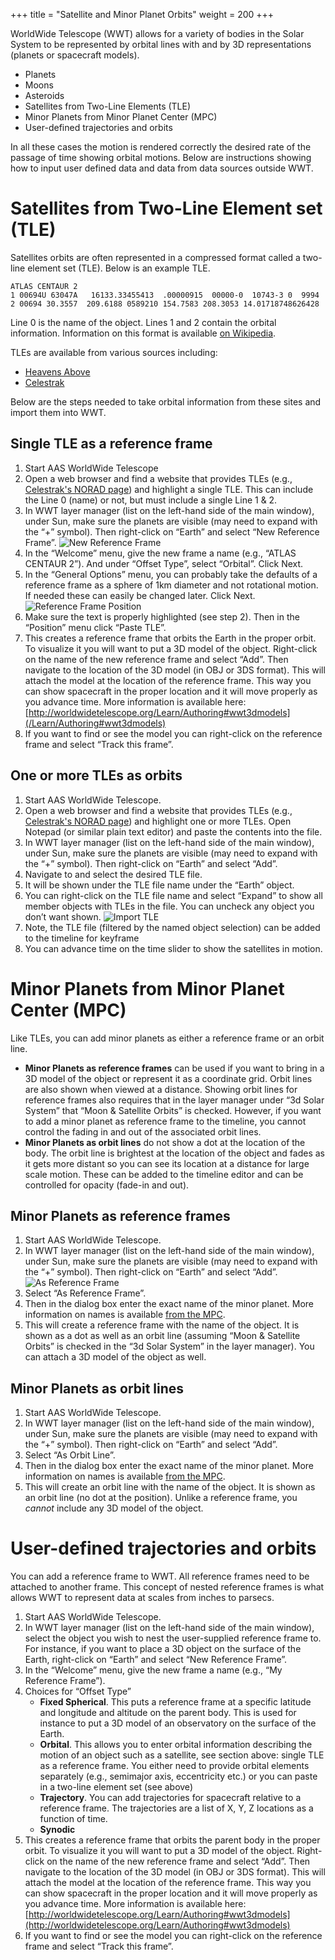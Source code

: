 +++
title = "Satellite and Minor Planet Orbits"
weight = 200
+++

WorldWide Telescope (WWT) allows for a variety of bodies in the Solar System
to be represented by orbital lines with and by 3D representations (planets or
spacecraft models).

* Planets
* Moons
* Asteroids
* Satellites from Two-Line Elements (TLE)
* Minor Planets from Minor Planet Center (MPC)
* User-defined trajectories and orbits

In all these cases the motion is rendered correctly the desired rate of the
passage of time showing orbital motions. Below are instructions showing how to
input user defined data and data from data sources outside WWT.


# Satellites from Two-Line Element set (TLE)

Satellites orbits are often represented in a compressed format called a
two-line element set (TLE). Below is an example TLE.

```
ATLAS CENTAUR 2
1 00694U 63047A   16133.33455413  .00000915  00000-0  10743-3 0  9994
2 00694 30.3557  209.6188 0589210 154.7583 208.3053 14.01718748626428
```

Line 0 is the name of the object. Lines 1 and 2 contain the orbital
information. Information on this format is available
[on Wikipedia](https://en.wikipedia.org/wiki/Two-line_element_set).

TLEs are available from various sources including:

* [Heavens Above](http://heavens-above.com/)
* [Celestrak](http://celestrak.com/)

Below are the steps needed to take orbital information from these sites and
import them into WWT.

## Single TLE as a reference frame

1. Start AAS WorldWide Telescope
2. Open a web browser and find a website that provides TLEs (e.g.,
   [Celestrak's NORAD page](http://celestrak.com/NORAD/elements/visual.txt))
   and highlight a single TLE. This can include the Line 0 (name) or not, but
   must include a single Line 1 & 2.
3. In WWT layer manager (list on the left-hand side of the main window), under
   Sun, make sure the planets are visible (may need to expand with the “+”
   symbol). Then right-click on “Earth” and select “New Reference Frame”.
   ![New Reference Frame](newrefframe.jpg)
4. In the “Welcome” menu, give the new frame a name (e.g., “ATLAS CENTAUR 2”).
   And under “Offset Type”, select “Orbital”. Click Next.
5. In the “General Options” menu, you can probably take the defaults of a
   reference frame as a sphere of 1km diameter and not rotational motion. If
   needed these can easily be changed later. Click Next.
   ![Reference Frame Position](refframe_pos.jpg)
6. Make sure the text is properly highlighted (see step 2). Then in the
   “Position” menu click “Paste TLE”.
7. This creates a reference frame that orbits the Earth in the proper orbit.  
   To visualize it you will want to put a 3D model of the object. Right-click
   on the name of the new reference frame and select “Add”. Then navigate to
   the location of the 3D model (in OBJ or 3DS format). This will attach the
   model at the location of the reference frame. This way you can show
   spacecraft in the proper location and it will move properly as you advance
   time. More information is available here:
   [http://worldwidetelescope.org/Learn/Authoring#wwt3dmodels](/Learn/Authoring#wwt3dmodels)
8. If you want to find or see the model you can right-click on the reference
   frame and select “Track this frame”.

## One or more TLEs as orbits

1. Start AAS WorldWide Telescope.
2. Open a web browser and find a website that provides TLEs (e.g.,
   [Celestrak's NORAD page](http://celestrak.com/NORAD/elements/visual.txt))
   and highlight one or more TLEs. Open Notepad (or similar plain text editor)
   and paste the contents into the file.
3. In WWT layer manager (list on the left-hand side of the main window), under
   Sun, make sure the planets are visible (may need to expand with the “+”
   symbol). Then right-click on “Earth” and select “Add”.
4. Navigate to and select the desired TLE file.
5. It will be shown under the TLE file name under the “Earth” object.
6. You can right-click on the TLE file name and select “Expand” to show all
   member objects with TLEs in the file. You can uncheck any object you don’t
   want shown.
   ![Import TLE](import_tle.jpg)
7. Note, the TLE file (filtered by the named object selection) can be added to
   the timeline for keyframe
8. You can advance time on the time slider to show the satellites in motion.


# Minor Planets from Minor Planet Center (MPC)

Like TLEs, you can add minor planets as either a reference frame or an orbit
line.

* **Minor Planets as reference frames** can be used if you want to bring in a
  3D model of the object or represent it as a coordinate grid. Orbit lines are
  also shown when viewed at a distance. Showing orbit lines for reference
  frames also requires that in the layer manager under “3d Solar System” that
  “Moon & Satellite Orbits” is checked. However, if you want to add a minor
  planet as reference frame to the timeline, you cannot control the fading in
  and out of the associated orbit lines.
* **Minor Planets as orbit lines** do not show a dot at the location of the
  body. The orbit line is brightest at the location of the object and fades as
  it gets more distant so you can see its location at a distance for large
  scale motion. These can be added to the timeline editor and can be
  controlled for opacity (fade-in and out).

## Minor Planets as reference frames

1. Start AAS WorldWide Telescope.
2. In WWT layer manager (list on the left-hand side of the main window), under
   Sun, make sure the planets are visible (may need to expand with the “+”
   symbol). Then right-click on “Earth” and select “Add”.
   ![As Reference Frame](as_ref_frame.jpg)
3. Select “As Reference Frame”.
4. Then in the dialog box enter the exact name of the minor planet. More
   information on names is available
   [from the MPC](http://www.minorplanetcenter.net/iau/mpc.html).
5. This will create a reference frame with the name of the object. It is shown
   as a dot as well as an orbit line (assuming “Moon & Satellite Orbits” is
   checked in the “3d Solar System” in the layer manager). You can attach a 3D
   model of the object as well.

## Minor Planets as orbit lines

1. Start AAS WorldWide Telescope.
2. In WWT layer manager (list on the left-hand side of the main window), under
   Sun, make sure the planets are visible (may need to expand with the “+”
   symbol). Then right-click on “Earth” and select “Add”.
3. Select “As Orbit Line”.
4. Then in the dialog box enter the exact name of the minor planet. More
   information on names is available
   [from the MPC](http://www.minorplanetcenter.net/iau/mpc.html).
5. This will create an orbit line with the name of the object. It is shown as
   an orbit line (no dot at the position). Unlike a reference frame, you
   _cannot_ include any 3D model of the object.


# User-defined trajectories and orbits

You can add a reference frame to WWT. All reference frames need to be attached
to another frame. This concept of nested reference frames is what allows WWT
to represent data at scales from inches to parsecs.

1. Start AAS WorldWide Telescope.
2. In WWT layer manager (list on the left-hand side of the main window),
   select the object you wish to nest the user-supplied reference frame to.
   For instance, if you want to place a 3D object on the surface of the Earth,
   right-click on “Earth” and select “New Reference Frame”.
3. In the “Welcome” menu, give the new frame a name (e.g., “My Reference
   Frame”).
4. Choices for “Offset Type”
   - **Fixed Spherical**. This puts a reference frame at a specific latitude
     and longitude and altitude on the parent body. This is used for instance
     to put a 3D model of an observatory on the surface of the Earth.
   - **Orbital**. This allows you to enter orbital information describing the
     motion of an object such as a satellite, see section above: single TLE as
     a reference frame. You either need to provide orbital elements separately
     (e.g., semimajor axis, eccentricity etc.) or you can paste in a two-line
     element set (see above)
   - **Trajectory**. You can add trajectories for spacecraft relative to a
     reference frame. The trajectories are a list of X, Y, Z locations as a
     function of time.
   - **Synodic**
5. This creates a reference frame that orbits the parent body in the proper
   orbit. To visualize it you will want to put a 3D model of the object.
   Right-click on the name of the new reference frame and select “Add”. Then
   navigate to the location of the 3D model (in OBJ or 3DS format). This will
   attach the model at the location of the reference frame. This way you can
   show spacecraft in the proper location and it will move properly as you
   advance time. More information is available here:
   [http://worldwidetelescope.org/Learn/Authoring#wwt3dmodels](http://worldwidetelescope.org/Learn/Authoring#wwt3dmodels)
6. If you want to find or see the model you can right-click on the reference
   frame and select “Track this frame”.
